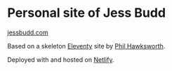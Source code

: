 # Personal site of Jess Budd

[jessbudd.com](https://jessbudd.com)

Based on a skeleton [Eleventy](https://github.com/philhawksworth/eleventyone) site by [Phil Hawksworth](https://twitter.com/philhawksworth). 

Deployed with and hosted on [Netlify](https://www.netlify.com/).

